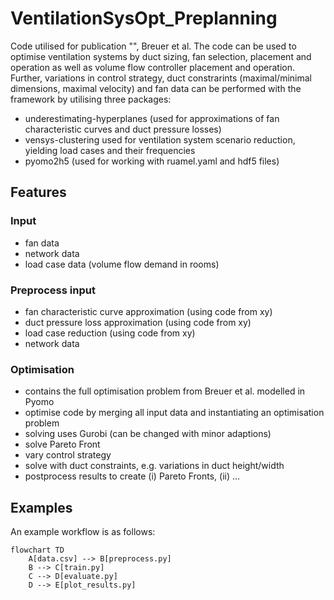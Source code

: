 # VentilationSysOpt_Preplanning

Code utilised for publication "", Breuer et al.
The code can be used to optimise ventilation systems by duct sizing, fan selection, placement and operation as well as volume flow controller placement and operation.
Further, variations in control strategy, duct constrarints (maximal/minimal dimensions, maximal velocity) and fan data can be performed with the framework by utilising three packages:
- underestimating-hyperplanes (used for approximations of fan characteristic curves and duct pressure losses)
- vensys-clustering used for ventilation system scenario reduction, yielding load cases and their frequencies
- pyomo2h5 (used for working with ruamel.yaml and hdf5 files)

## Features


### Input
- fan data
- network data
- load case data (volume flow demand in rooms)

### Preprocess input
- fan characteristic curve approximation (using code from xy)
- duct pressure loss approximation (using code from xy)
- load case reduction (using code from xy)
- network data

### Optimisation
- contains the full optimisation problem from Breuer et al. modelled in Pyomo
- optimise code by merging all input data and instantiating an optimisation problem
- solving uses Gurobi (can be changed with minor adaptions)
- solve Pareto Front
- vary control strategy
- solve with duct constraints, e.g. variations in duct height/width
- postprocess results to create (i) Pareto Fronts, (ii) ...

## Examples

An example workflow is as follows:

```mermaid
flowchart TD
    A[data.csv] --> B[preprocess.py]
    B --> C[train.py]
    C --> D[evaluate.py]
    D --> E[plot_results.py]
